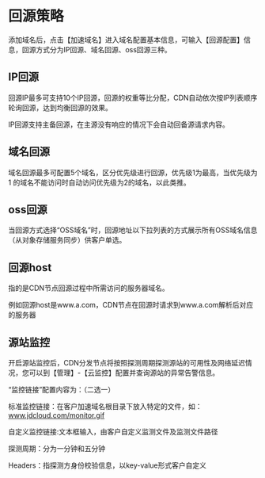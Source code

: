 # 回源策略

添加域名后，点击【加速域名】进入域名配置基本信息，可输入【回源配置】信息，回源方式分为IP回源、域名回源、oss回源三种。

## IP回源

回源IP最多可支持10个IP回源，回源的权重等比分配，CDN自动依次按IP列表顺序轮询回源，达到均衡回源的效果。

IP回源支持主备回源，在主源没有响应的情况下会自动回备源请求内容。

## 域名回源

域名回源最多可配置5个域名，区分优先级进行回源，优先级1为最高，当优先级为1 的域名不能访问时自动访问优先级为2的域名，以此类推。

## oss回源

当回源方式选择“OSS域名”时，回源地址以下拉列表的方式展示所有OSS域名信息（从对象存储服务同步）供客户单选。

## 回源host
指的是CDN节点回源过程中所需访问的服务器域名。

例如回源host是www.a.com，CDN节点在回源时请求到www.a.com解析后对应的服务器

## 源站监控
开启源站监控后，CDN分发节点将按照探测周期探测源站的可用性及网络延迟情况，您可以到【管理】-【云监控】配置并查询源站的异常告警信息。

“监控链接”配置内容为：（二选一）

标准监控链接：在客户加速域名根目录下放入特定的文件，如：www.jdcloud.com/monitor.gif

自定义监控链接:文本框输入，由客户自定义监测文件及监测文件路径

探测周期：分为一分钟和五分钟

Headers：指探测方身份校验信息，以key-value形式客户自定义

